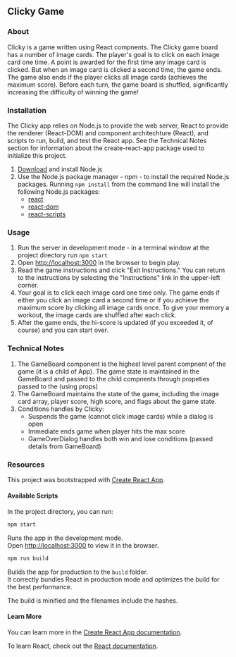 ## Clicky Game

### About
Clicky is a game written using React compnents.  The Clicky game board has a number of image cards.  The player's goal is to click on each image card one time.  A point is awarded for the first time any image card is clicked.  But when an image card is clicked a second time, the game ends.  The game also ends if the player clicks all image cards (achieves the maximum score).  Before each turn, the game board is shuffled, significantly increasing the difficulty of winning the game!

### Installation
The Clicky app relies on Node.js to provide the web server, React to provide the renderer (React-DOM) and component architechture (React), and scripts to run, build, and test the React app.  See the Technical Notes section for information about the create-react-app package used to initialize this project. 

1. [Download](https://nodejs.org/en/download/) and install Node.js
2. Use the Node.js package manager - npm - to install the required Node.js packages.  Running ```npm install``` from the command line will install the following Node.js packages:
    * [react](https://www.npmjs.com/package/react)
    * [react-dom](https://www.npmjs.com/package/react-dom)
    * [react-scripts](https://www.npmjs.com/package/react-scripts)

### Usage
1. Run the server in development mode - in a terminal window at the project directory run ```npm start```
2. Open [http://localhost:3000](http://localhost:3000) in the browser to begin play.
3. Read the game instructions and click "Exit Instructions."  You can return to the instructions by selecting the "Instructions" link in the upper-left corner.
4. Your goal is to click each image card one time only.  The game ends if either you click an image card a second time or if you achieve the maximum score by clicking all image cards once.  To give your memory a workout, the image cards are shuffled after each click.
5. After the game ends, the hi-score is updated (if you exceeded it, of course) and you can start over.

### Technical Notes
1. The GameBoard component is the highest level parent compnent of the game (it is a child of App).  The game state is maintained in the GameBoard and passed to the child compnents through propeties passed to the (using props)
2. The GameBoard maintains the state of the game, including the image card array, player score, high score, and flags about the game state.
3. Conditions handles by Clicky:
    * Suspends the game (cannot click image cards) while a dialog is open
    * Immediate ends game when player hits the max score
    * GameOverDialog handles both win and lose conditions (passed details from GameBoard)

### Resources
This project was bootstrapped with [Create React App](https://github.com/facebook/create-react-app).

#### Available Scripts
In the project directory, you can run:
```bash
npm start
```
Runs the app in the development mode.<br>
Open [http://localhost:3000](http://localhost:3000) to view it in the browser.

```bash
npm run build
```
Builds the app for production to the `build` folder.<br>
It correctly bundles React in production mode and optimizes the build for the best performance.

The build is minified and the filenames include the hashes.<br>

#### Learn More
You can learn more in the [Create React App documentation](https://facebook.github.io/create-react-app/docs/getting-started).

To learn React, check out the [React documentation](https://reactjs.org/).

